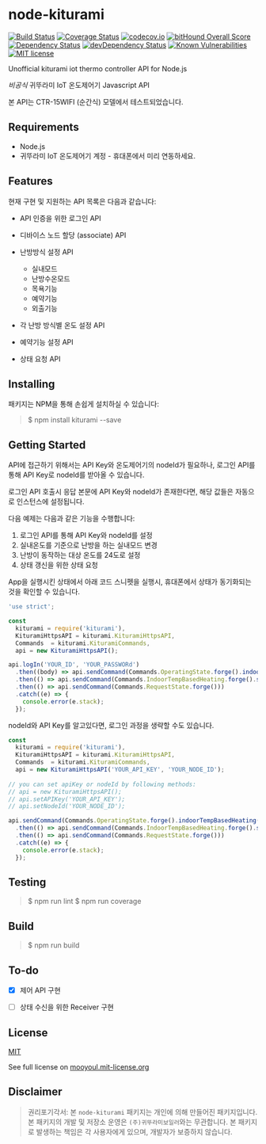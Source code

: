 # node-kiturami
[![Build Status](https://travis-ci.org/mooyoul/node-kiturami.svg?branch=master)](https://travis-ci.org/mooyoul/node-kiturami)
[![Coverage Status](https://coveralls.io/repos/github/mooyoul/node-kiturami/badge.svg?branch=master)](https://coveralls.io/github/mooyoul/node-kiturami?branch=master)
[![codecov.io](https://codecov.io/github/mooyoul/node-kiturami/coverage.svg?branch=master)](https://codecov.io/github/mooyoul/node-kiturami?branch=master)
[![bitHound Overall Score](https://www.bithound.io/github/mooyoul/node-kiturami/badges/score.svg)](https://www.bithound.io/github/mooyoul/node-kiturami)
[![Dependency Status](https://david-dm.org/mooyoul/node-kiturami.svg)](https://david-dm.org/mooyoul/node-kiturami)
[![devDependency Status](https://david-dm.org/mooyoul/node-kiturami/dev-status.svg)](https://david-dm.org/mooyoul/node-kiturami#info=devDependencies)
[![Known Vulnerabilities](https://snyk.io/test/github/mooyoul/node-kiturami/badge.svg)](https://snyk.io/test/github/mooyoul/node-kiturami)
[![MIT license](http://img.shields.io/badge/license-MIT-blue.svg)](http://mooyoul.mit-license.org/)

Unofficial kiturami iot thermo controller API for Node.js

_비공식_ 귀뚜라미 IoT 온도제어기 Javascript API

본 API는 CTR-15WIFI (순간식) 모델에서 테스트되었습니다.



## Requirements

- Node.js
- 귀뚜라미 IoT 온도제어기 계정 - 휴대폰에서 미리 연동하세요.
 
 
## Features

현재 구현 및 지원하는 API 목록은 다음과 같습니다:

- API 인증을 위한 로그인 API
- 디바이스 노드 할당 (associate) API
- 난방방식 설정 API
  - 실내모드
  - 난방수온모드
  - 목욕기능
  - 예약기능
  - 외출기능

- 각 난방 방식별 온도 설정 API
- 예약기능 설정 API 
- 상태 요청 API



## Installing

패키지는 NPM을 통해 손쉽게 설치하실 수 있습니다:
 
> $ npm install kiturami --save


## Getting Started

API에 접근하기 위해서는 API Key와 온도제어기의 nodeId가 필요하나,
로그인 API를 통해 API Key로 nodeId를 받아올 수 있습니다.

로그인 API 호출시 응답 본문에 API Key와 nodeId가 존재한다면, 해당 값들은 자동으로 인스턴스에 설정됩니다.


다음 예제는 다음과 같은 기능을 수행합니다:

1. 로그인 API를 통해 API Key와 nodeId를 설정
2. 실내온도를 기준으로 난방을 하는 실내모드 변경
3. 난방이 동작하는 대상 온도를 24도로 설정
4. 상태 갱신을 위한 상태 요청
 

App을 실행시킨 상태에서 아래 코드 스니펫을 실행시, 휴대폰에서 상태가 동기화되는 것을 확인할 수 있습니다.


```javascript
'use strict';

const
  kiturami = require('kiturami'),
  KituramiHttpsAPI = kiturami.KituramiHttpsAPI,
  Commands  = kiturami.KituramiCommands,
  api = new KituramiHttpsAPI();

api.logIn('YOUR_ID', 'YOUR_PASSWORd')
  .then((body) => api.sendCommand(Commands.OperatingState.forge().indoorTempBasedHeating()))
  .then(() => api.sendCommand(Commands.IndoorTempBasedHeating.forge().setTargetTemp(24)))
  .then(() => api.sendCommand(Commands.RequestState.forge()))
  .catch((e) => {
    console.error(e.stack);
  });
```

nodeId와 API Key를 알고있다면, 로그인 과정을 생략할 수도 있습니다.

```javascript
const
  kiturami = require('kiturami'),
  KituramiHttpsAPI = kiturami.KituramiHttpsAPI,
  Commands  = kiturami.KituramiCommands,
  api = new KituramiHttpsAPI('YOUR_API_KEY', 'YOUR_NODE_ID');
  
// you can set apiKey or nodeId by following methods:
// api = new KituramiHttpsAPI();
// api.setAPIKey('YOUR_API_KEY');
// api.setNodeId('YOUR_NODE_ID');

api.sendCommand(Commands.OperatingState.forge().indoorTempBasedHeating())
  .then(() => api.sendCommand(Commands.IndoorTempBasedHeating.forge().setTargetTemp(24)))
  .then(() => api.sendCommand(Commands.RequestState.forge()))
  .catch((e) => {
    console.error(e.stack);
  });

```


## Testing

> $ npm run lint
> $ npm run coverage


## Build

> $ npm run build


## To-do

- [x] 제어 API 구현
- [ ] 상태 수신을 위한 Receiver 구현


## License
[MIT](LICENSE)

See full license on [mooyoul.mit-license.org](http://mooyoul.mit-license.org/)


## Disclaimer

> 권리포기각서: 본 `node-kiturami` 패키지는 개인에 의해 만들어진 패키지입니다. 본 패키지의 개발 및 저장소 운영은 `(주)귀뚜라미보일러`와는 무관합니다.
> 본 패키지로 발생하는 책임은 각 사용자에게 있으며, 개발자가 보증하지 않습니다.

